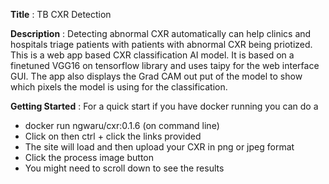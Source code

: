**Title** : TB CXR Detection

**Description** : Detecting abnormal CXR automatically can help clinics and hospitals triage patients with patients with abnormal CXR being priotized. This is a web app based CXR classification AI model. It is based on a finetuned VGG16 on tensorflow library and uses taipy for the web interface GUI. The app also displays the Grad CAM out put of the model to show which pixels the model is using for the classification.



**Getting Started** : For a quick start if you have docker running you can do a 
- docker run ngwaru/cxr:0.1.6 (on command line)
- Click on then ctrl + click the links provided
- The site will load and then upload your CXR in png or jpeg format
- Click the process image button
- You might need to scroll down to see the results

